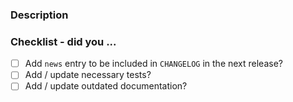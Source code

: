 <!-- Hello! Thanks for submitting a PR! To help make things go a bit more
     smoothly we would appreciate it if you follow this template. -->

### Description

<!-- Good things to put here include:
       - reasons for the change (please link any relevant issues!),
       - any noteworthy (or hacky) choices to be aware of,
       - or what the problem resolved here looked like. -->

### Checklist - did you ...

<!-- If any of the following items aren't relevant for your contribution
     please still tick them so we know you've gone through the checklist. -->

- [ ] Add `news` entry to be included in `CHANGELOG` in the next release?
     <!-- All "significant" changes should get an entry:
            - user-facing changes
            - new feature implementation
            - major/long outstanding bugfix
            - code deprecation -->
- [ ] Add / update necessary tests?
- [ ] Add / update outdated documentation?

<!-- Just as a reminder, everyone in all conda org spaces (including PRs)
     must follow the Conda Org Code of Conduct (link below).

     Finally, once again thanks for your time and effort. If you have any
     feedback in regards to your experience contributing here, please
     let us know!

     Helpful links:
       - Conda Org COC:
       - Contributing docs:  -->
